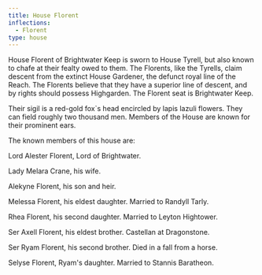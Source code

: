 ```yaml
---
title: House Florent
inflections:
  - Florent
type: house
---
```


 House Florent of Brightwater Keep is sworn to House Tyrell, but also known to chafe at their fealty owed to them. The Florents, like the Tyrells, claim descent from the extinct House Gardener, the defunct royal line of the Reach. The Florents believe that they have a superior line of descent, and by rights should possess Highgarden. The Florent seat is Brightwater Keep.

Their sigil is a red-gold fox`s head encircled by lapis lazuli flowers. They can field roughly two thousand men. Members of the House are known for their prominent ears.

The known members of this house are:

Lord Alester Florent, Lord of Brightwater.

Lady Melara Crane, his wife.

Alekyne Florent, his son and heir.

Melessa Florent, his eldest daughter. Married to Randyll Tarly.

Rhea Florent, his second daughter. Married to Leyton Hightower.

Ser Axell Florent, his eldest brother. Castellan at Dragonstone.

Ser Ryam Florent, his second brother. Died in a fall from a horse.

Selyse Florent, Ryam's daughter. Married to Stannis Baratheon.


